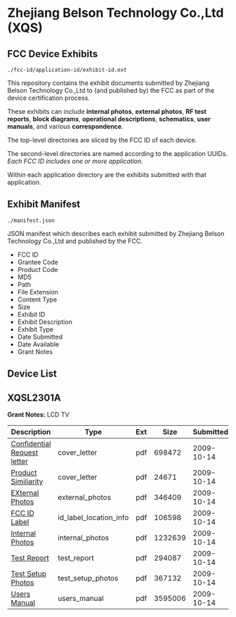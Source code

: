 # Zhejiang Belson Technology Co.,Ltd (XQS)
## FCC Device Exhibits

```
./fcc-id/application-id/exhibit-id.ext
```

This repository contains the exhibit documents submitted by Zhejiang Belson Technology Co.,Ltd to (and published by) the FCC as part of the device certification process.

These exhibits can include **internal photos**, **external photos**, **RF test reports**, **block diagrams**, **operational descriptions**, **schematics**, **user manuals**, and various **correspondence**.

The top-level directories are sliced by the FCC ID of each device.

The second-level directories are named according to the application UUIDs. *Each FCC ID includes one or more application.*

Within each application directory are the exhibits submitted with that application. 

## Exhibit Manifest

```
./manifest.json
```

JSON manifest which describes each exhibit submitted by Zhejiang Belson Technology Co.,Ltd and published by the FCC.

- FCC ID
- Grantee Code
- Product Code
- MD5
- Path
- File Extension
- Content Type
- Size
- Exhibit ID
- Exhibit Description
- Exhibit Type
- Date Submitted
- Date Available
- Grant Notes

## Device List
## XQSL2301A
**Grant Notes:** LCD TV

| Description | Type | Ext | Size | Submitted | Available |
| ----------- | ---- | --- | ---- | --------- | --------- |
| [Confidential Request letter](XQSL2301A/c1a4722ef102bd572ae031119aaae915/1183345.pdf) | cover_letter | pdf | 698472 | 2009-10-14 | 2009-10-14 |
| [Product Similiarity](XQSL2301A/c1a4722ef102bd572ae031119aaae915/1183346.pdf) | cover_letter | pdf | 24671 | 2009-10-14 | 2009-10-14 |
| [EXternal Photos](XQSL2301A/c1a4722ef102bd572ae031119aaae915/1183347.pdf) | external_photos | pdf | 346409 | 2009-10-14 | 2009-10-14 |
| [FCC ID Label](XQSL2301A/c1a4722ef102bd572ae031119aaae915/1183348.pdf) | id_label_location_info | pdf | 106598 | 2009-10-14 | 2009-10-14 |
| [Internal Photos](XQSL2301A/c1a4722ef102bd572ae031119aaae915/1183349.pdf) | internal_photos | pdf | 1232639 | 2009-10-14 | 2009-10-14 |
| [Test Report](XQSL2301A/c1a4722ef102bd572ae031119aaae915/1183350.pdf) | test_report | pdf | 294087 | 2009-10-14 | 2009-10-14 |
| [Test Setup Photos](XQSL2301A/c1a4722ef102bd572ae031119aaae915/1183351.pdf) | test_setup_photos | pdf | 367132 | 2009-10-14 | 2009-10-14 |
| [Users Manual](XQSL2301A/c1a4722ef102bd572ae031119aaae915/1183352.pdf) | users_manual | pdf | 3595006 | 2009-10-14 | 2009-10-14 |
